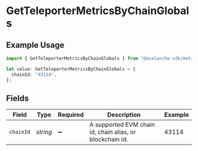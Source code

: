 # GetTeleporterMetricsByChainGlobals

## Example Usage

```typescript
import { GetTeleporterMetricsByChainGlobals } from "@avalanche-sdk/metrics/models/operations";

let value: GetTeleporterMetricsByChainGlobals = {
  chainId: "43114",
};
```

## Fields

| Field                                                    | Type                                                     | Required                                                 | Description                                              | Example                                                  |
| -------------------------------------------------------- | -------------------------------------------------------- | -------------------------------------------------------- | -------------------------------------------------------- | -------------------------------------------------------- |
| `chainId`                                                | *string*                                                 | :heavy_minus_sign:                                       | A supported EVM chain id, chain alias, or blockchain id. | 43114                                                    |